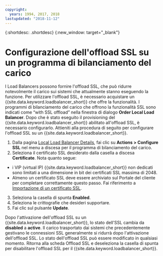 ```yaml
---
copyright:
  years: 1994, 2017, 2018
lastupdated: "2018-11-12"
---
```


{:shortdesc: .shortdesc}
{:new_window: target="_blank"}

# Configurazione dell'offload SSL su un programma di bilanciamento del carico

I Load Balancers possono fornire l'offload SSL, che può ridurre notevolmente il carico sui sistemi che attualmente stanno eseguendo la funzione. Per utilizzare l'offload SSL, è necessario acquistare un {{site.data.keyword.loadbalancer_short}} che offre la funzionalità. I programmi di bilanciamento del carico che offrono la funzionalità SSL sono indicati come “with SSL offload” nella finestra di dialogo **Order Local Load Balancer**. Dopo che è stato eseguito il provisioning del {{site.data.keyword.loadbalancer_short}} abilitato all'offload SSL, è necessario configurarlo. Attieniti alla procedura di seguito per configurare l'offload SSL su un {{site.data.keyword.loadbalancer_short}}.

1. Dalla pagina [Local Load Balancer Details](view-all-load-balancers.html), fai clic su **Actions > Configure SSL** nel menu a discesa per il programma di bilanciamento del carico.
2. Seleziona il certificato SSL desiderato dalla casella a discesa **Certificate**. Nota quanto segue:
  - i VIP (virtual IP) {{site.data.keyword.loadbalancer_short}} non dedicati sono limitati a una dimensione in bit dei certificati SSL massima di 2048.
  - Almeno un certificato SSL deve essere archiviato sul Portale del cliente per completare correttamente questo passo. Fai riferimento a [Importazione di un certificato SSL](import-ssl-cert.html).
3. Seleziona la casella di spunta **Enabled**.
4. Seleziona le crittografie che desideri supportare.
5. Fai clic sul pulsante **Update**.

Dopo l'attivazione dell'offload SSL su un {{site.data.keyword.loadbalancer_short}}, lo stato dell'SSL cambia da **disabled** a **active**. Il carico trasportato dai sistemi che precedentemente gestivano le connessioni SSL generalmente si ridurrà dopo l'attivazione dell'offload SSL. Lo stato dell'offload SSL può essere modificato in qualsiasi momento. Ritorna alla scheda Offload SSL e deseleziona la casella di spunta per disabilitare l'offload SSL per il {{site.data.keyword.loadbalancer_short}}.
